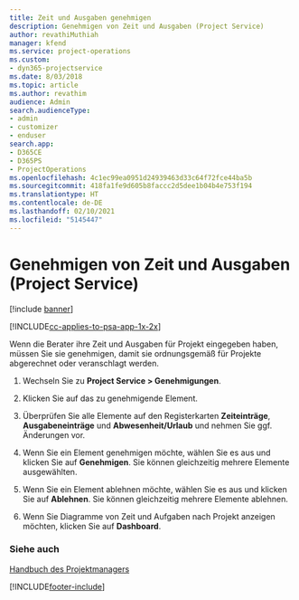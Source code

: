 ```yaml
---
title: Zeit und Ausgaben genehmigen
description: Genehmigen von Zeit und Ausgaben (Project Service)
author: revathiMuthiah
manager: kfend
ms.service: project-operations
ms.custom:
- dyn365-projectservice
ms.date: 8/03/2018
ms.topic: article
ms.author: revathim
audience: Admin
search.audienceType:
- admin
- customizer
- enduser
search.app:
- D365CE
- D365PS
- ProjectOperations
ms.openlocfilehash: 4c1ec99ea0951d24939463d33c64f72fce44ba5b
ms.sourcegitcommit: 418fa1fe9d605b8faccc2d5dee1b04b4e753f194
ms.translationtype: HT
ms.contentlocale: de-DE
ms.lasthandoff: 02/10/2021
ms.locfileid: "5145447"
---
```

# <a name="approve-time-and-expenses-project-service"></a>Genehmigen von Zeit und Ausgaben (Project Service)

[!include [banner](../includes/psa-now-project-operations.md)]

[!INCLUDE[cc-applies-to-psa-app-1x-2x](../includes/cc-applies-to-psa-app-1x-2x.md)]

Wenn die Berater ihre Zeit und Ausgaben für Projekt eingegeben haben, müssen Sie sie genehmigen, damit sie ordnungsgemäß für Projekte abgerechnet oder veranschlagt werden.  
  
1.  Wechseln Sie zu **Project Service > Genehmigungen**.  
  
2.  Klicken Sie auf das zu genehmigende Element.  
  
3.  Überprüfen Sie alle Elemente auf den Registerkarten **Zeiteinträge**, **Ausgabeneinträge** und **Abwesenheit/Urlaub** und nehmen Sie ggf. Änderungen vor.  
  
4.  Wenn Sie ein Element genehmigen möchte, wählen Sie es aus und klicken Sie auf **Genehmigen**. Sie können gleichzeitig mehrere Elemente ausgewählten.  
  
5.  Wenn Sie ein Element ablehnen möchte, wählen Sie es aus und klicken Sie auf **Ablehnen**. Sie können gleichzeitig mehrere Elemente ablehnen.  
  
6.  Wenn Sie Diagramme von Zeit und Aufgaben nach Projekt anzeigen möchten, klicken Sie auf **Dashboard**.  
  
### <a name="see-also"></a>Siehe auch  
 [Handbuch des Projektmanagers](../psa/project-manager-guide.md)


[!INCLUDE[footer-include](../includes/footer-banner.md)]